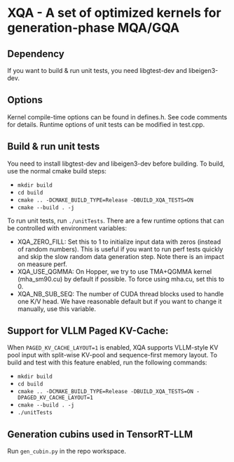<div align="left">

# XQA - A set of optimized kernels for generation-phase MQA/GQA

## Dependency

If you want to build & run unit tests, you need libgtest-dev and libeigen3-dev.

## Options

Kernel compile-time options can be found in defines.h. See code comments for details. Runtime options of unit tests can be modified in test.cpp.

## Build & run unit tests

You need to install libgtest-dev and libeigen3-dev before building. To build, use the normal cmake build steps:

- ```mkdir build```
- ```cd build```
- ```cmake .. -DCMAKE_BUILD_TYPE=Release -DBUILD_XQA_TESTS=ON```
- ```cmake --build . -j```

To run unit tests, run `./unitTests`. There are a few runtime options that can be controlled with environment variables:

- XQA_ZERO_FILL: Set this to 1 to initialize input data with zeros (instead of random numbers). This is useful if you want to run perf tests quickly and skip the slow random data generation step. Note there is an impact on measure perf.
- XQA_USE_QGMMA: On Hopper, we try to use TMA+QGMMA kernel (mha_sm90.cu) by default if possible. To force using mha.cu, set this to 0.
- XQA_NB_SUB_SEQ: The number of CUDA thread blocks used to handle one K/V head. We have reasonable default but if you want to change it manually, use this variable.

## Support for VLLM Paged KV-Cache:
When `PAGED_KV_CACHE_LAYOUT=1` is enabled, XQA supports VLLM-style KV pool input with split-wise KV-pool and sequence-first memory layout.
To build and test with this feature enabled, run the following commands:

- ```mkdir build```
- ```cd build```
- ```cmake .. -DCMAKE_BUILD_TYPE=Release -DBUILD_XQA_TESTS=ON -DPAGED_KV_CACHE_LAYOUT=1```
- ```cmake --build . -j```
- ```./unitTests```

## Generation cubins used in TensorRT-LLM

Run `gen_cubin.py` in the repo workspace.
